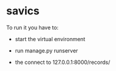 # savics
To run it you have to:

- start the virtual environment

- run manage.py runserver

- the connect to 127.0.0.1:8000/records/
